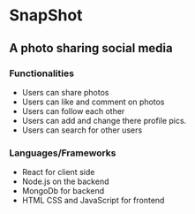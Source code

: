 <h1> SnapShot </h1>
<h2> A photo sharing social media </h2>

<h3>Functionalities</h3>
<ul>
  <li>Users can share photos</li>
  <li>Users can like and comment on photos</li>
  <li>Users can follow each other</li>
  <li>Users can add and change there profile pics.</li>
  <li>Users can search for other users</li>
</ul>

<h3>Languages/Frameworks</h3>
<ul>
  <li>React for client side</li>
  <li>Node.js on the backend</li>
  <li>MongoDb for backend</li>
  <li>HTML CSS and JavaScript for frontend</li>
  </ul>
